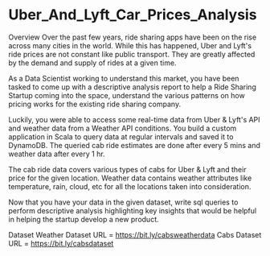 # Uber_And_Lyft_Car_Prices_Analysis


Overview
Over the past few years, ride sharing apps have been on the rise across many cities in the world. While this has happened, Uber and Lyft's ride prices are not constant like public transport. They are greatly affected by the demand and supply of rides at a given time. 

As a Data Scientist working to understand this market, you have been tasked to come up with a descriptive analysis report to help a Ride Sharing Startup coming into the space, understand the various patterns on how pricing works for the existing ride sharing company. 

Luckily, you were able to access some real-time data from Uber & Lyft's API and weather data from a Weather API conditions.
You build a custom application in Scala to query data at regular intervals and saved it to DynamoDB. The queried cab ride estimates are done after every 5 mins and weather data after every 1 hr. 

The cab ride data covers various types of cabs for Uber & Lyft and their price for the given location. Weather data contains weather attributes like temperature, rain, cloud, etc for all the locations taken into consideration.

Now that you have your data in the given dataset, write sql queries to perform descriptive analysis highlighting key insights that would be helpful in helping the startup develop a new product. 


Dataset
Weather Dataset URL = https://bit.ly/cabsweatherdata
Cabs Dataset URL = https://bit.ly/cabsdataset
